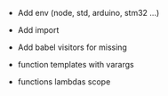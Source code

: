 * Add env (node, std, arduino, stm32 ...)

* Add import

* Add babel visitors for missing

* function templates with varargs

* functions lambdas scope 